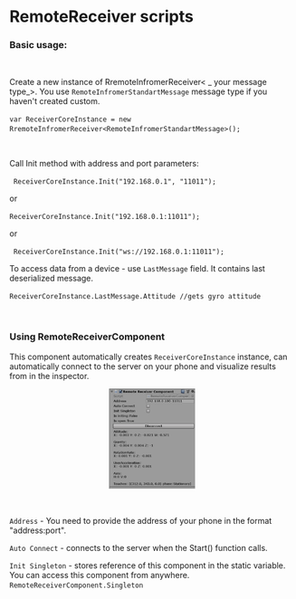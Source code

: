 RemoteReceiver scripts
======================

### Basic usage:

<br>

Create a new instance of RremoteInfromerReceiver\< \_ your message type_\>. You
use `RemoteInfromerStandartMessage` message type if you haven't created custom.

`var ReceiverCoreInstance = new
RremoteInfromerReceiver<RemoteInfromerStandartMessage>();`

<br>

Call Init method with address and port parameters:

` ReceiverCoreInstance.Init("192.168.0.1", "11011");`

or

`ReceiverCoreInstance.Init("192.168.0.1:11011");`

or

` ReceiverCoreInstance.Init("ws://192.168.0.1:11011");`

To access data from a device - use `LastMessage` field. It contains last deserialized message.

`ReceiverCoreInstance.LastMessage.Attitude //gets gyro attitude`

<br>

### Using RemoteReceiverComponent 
This component automatically creates `ReceiverCoreInstance` instance, can automatically connect to the server on your phone and visualize results from in the inspector.

<p align=center>
  <img src="../../../Documentation media/ComponentScreen.png" width=30%/>
  
  </p>
  
  <br>
  
`Address`  - You need to provide the address of  your phone in the format "address:port".

`Auto Connect` - connects to the server when the Start() function calls.

`Init Singleton` - stores reference of this component in the static variable. You can access this component from anywhere.
`RemoteReceiverComponent.Singleton`
